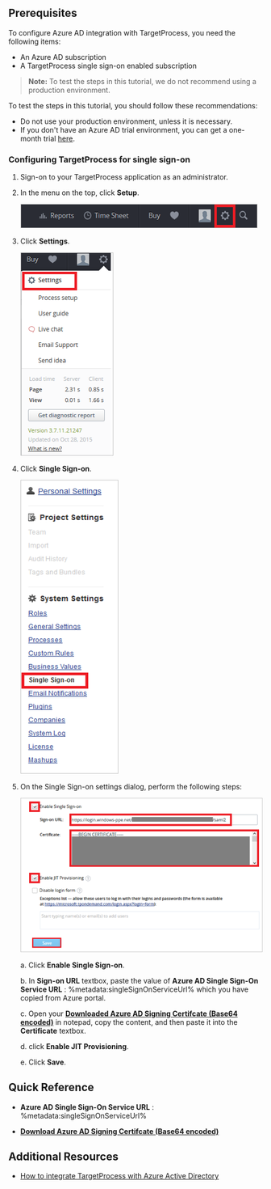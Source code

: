 ## Prerequisites

To configure Azure AD integration with TargetProcess, you need the following items:

- An Azure AD subscription
- A TargetProcess single sign-on enabled subscription

> **Note:**
> To test the steps in this tutorial, we do not recommend using a production environment.

To test the steps in this tutorial, you should follow these recommendations:

- Do not use your production environment, unless it is necessary.
- If you don't have an Azure AD trial environment, you can get a one-month trial [here](https://azure.microsoft.com/pricing/free-trial/).

### Configuring TargetProcess for single sign-on

1. Sign-on to your TargetProcess application as an administrator.

2. In the menu on the top, click **Setup**.
   
    ![Setup](./media/tutorial_target_process_05.png)

3. Click **Settings**.
   
    ![Settings](./media/tutorial_target_process_06.png) 

4. Click **Single Sign-on**.
   
    ![click Single Sign-On](./media/tutorial_target_process_07.png) 

5. On the Single Sign-on settings dialog, perform the following steps:
   
    ![Configure Single Sign-On](./media/tutorial_target_process_08.png)
	
	a. Click **Enable Single Sign-on**.
    
	b. In **Sign-on URL** textbox, paste the value of **Azure AD Single Sign-On Service URL** : %metadata:singleSignOnServiceUrl% which you have copied from Azure portal.

	c. Open your **[Downloaded Azure AD Signing Certifcate (Base64 encoded)](%metadata:certificateDownloadBase64Url%)** in notepad, copy the content, and then paste it into the **Certificate** textbox.
    
	d. click **Enable JIT Provisioning**.

	e. Click **Save**.


## Quick Reference

* **Azure AD Single Sign-On Service URL** : %metadata:singleSignOnServiceUrl%

* **[Download Azure AD Signing Certifcate (Base64 encoded)](%metadata:certificateDownloadBase64Url%)**



## Additional Resources

* [How to integrate TargetProcess with Azure Active Directory](https://docs.microsoft.com/azure/active-directory/active-directory-saas-target-process-tutorial)
